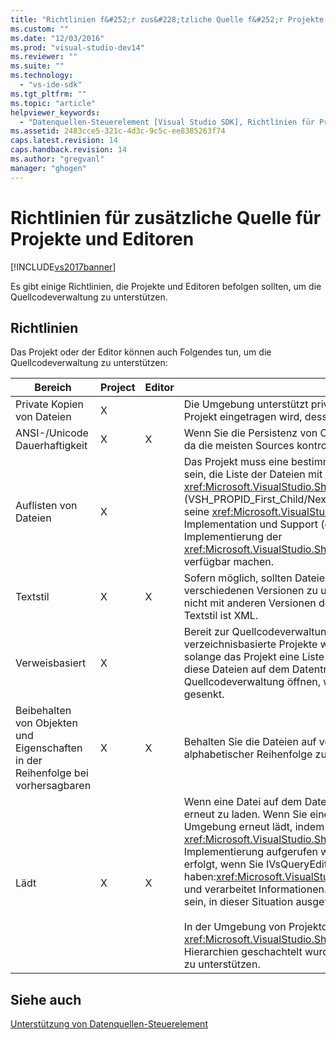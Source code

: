 ```yaml
---
title: "Richtlinien f&#252;r zus&#228;tzliche Quelle f&#252;r Projekte und Editoren | Microsoft Docs"
ms.custom: ""
ms.date: "12/03/2016"
ms.prod: "visual-studio-dev14"
ms.reviewer: ""
ms.suite: ""
ms.technology: 
  - "vs-ide-sdk"
ms.tgt_pltfrm: ""
ms.topic: "article"
helpviewer_keywords: 
  - "Datenquellen-Steuerelement [Visual Studio SDK], Richtlinien für Projekte und Editoren"
ms.assetid: 2483cce5-321c-4d3c-9c5c-ee8385263f74
caps.latest.revision: 14
caps.handback.revision: 14
ms.author: "gregvanl"
manager: "ghogen"
---
```

# Richtlinien f&#252;r zus&#228;tzliche Quelle f&#252;r Projekte und Editoren
[!INCLUDE[vs2017banner](../../code-quality/includes/vs2017banner.md)]

Es gibt einige Richtlinien, die Projekte und Editoren befolgen sollten, um die Quellcodeverwaltung zu unterstützen.  
  
## Richtlinien  
 Das Projekt oder der Editor können auch Folgendes tun, um die Quellcodeverwaltung zu unterstützen:  
  
|Bereich|Project|Editor|Details|  
|-------------|-------------|------------|-------------|  
|Private Kopien von Dateien|X||Die Umgebung unterstützt private Kopien von Dateien.  Das heißt, verfügt jede Person, die im Projekt eingetragen wird, dessen\/eigene private Kopie der Dateien in diesem Projekt.|  
|ANSI\-\/Unicode Dauerhaftigkeit|X|X|Wenn Sie die Persistenz von Code schreiben, behalten Sie die Dateien in der ANSI\-Form bei, da die meisten Sources kontrollprogramme Unicode nicht unterstützen.|  
|Auflisten von Dateien|X||Das Projekt muss eine bestimmte Liste aller Dateien darin enthalten und muss in der Lage sein, die Liste der Dateien mit <xref:Microsoft.VisualStudio.Shell.Interop.IVsSccProject2> oder <xref:Microsoft.VisualStudio.Shell.Interop.IVsHierarchy.GetProperty%2A> \(VSH\_PROPID\_First\_Child\/Next\_Sibling\) aufzulisten.  Das Projekt sollte Elementnamen über seine <xref:Microsoft.VisualStudio.Shell.Interop.IVsProject.GetMkDocument%2A> Implementation und Support \(einschließlich\) Gerätedateien Name der durch seine Implementierung der <xref:Microsoft.VisualStudio.Shell.Interop.IVsProject.IsDocumentInProject%2A> auch verfügbar machen.|  
|Textstil|X|X|Sofern möglich, sollten Dateien im Textformat sein, damit der Zusammenführung der verschiedenen Versionen zu unterstützen.  Dateien, die nicht im Textformat wurden, können nicht mit anderen Versionen der Datei später zusammengeführt werden.  Das bevorzugte Textstil ist XML.|  
|Verweisbasiert|X||Bereit zur Quellcodeverwaltung Verweisbasierte Projekte werden unterstützt.  verzeichnisbasierte Projekte werden jedoch auch über die Quellcodeverwaltung unterstützt, solange das Projekt eine Liste der Dateien bei Bedarf vorlegen kann, unabhängig davon, ob diese Dateien auf dem Datenträger vorhanden sind.  Wenn Sie ein Projekt aus der Quellcodeverwaltung öffnen, wird die Projektdatei vor allen zugehörigen Dateien zunächst gesenkt.|  
|Beibehalten von Objekten und Eigenschaften in der Reihenfolge bei vorhersagbaren|X|X|Behalten Sie die Dateien auf vorhersehbare Reihenfolge zusammenführen, z. B. alphabetischer Reihenfolge zu erleichtern.|  
|Lädt|X|X|Wenn eine Datei auf dem Datenträger geändert wird, muss der Editor in der Lage sein, diese erneut zu laden.  Wenn Sie eine Verbindung mit der Quellcodeverwaltung beteiligt sind, die Umgebung erneut lädt, indem Sie Daten für die <xref:Microsoft.VisualStudio.Shell.Interop.IVsPersistDocData2.ReloadDocData%2A> Implementierung aufgerufen wird.  Der schwierigste Lädt kasten ist, wenn ein Auschecken erfolgt, wenn Sie IVsQueryEditQuerySave: aufgerufen haben:<xref:Microsoft.VisualStudio.Shell.Interop.IVsQueryEditQuerySave2.QueryEditFiles%2A> und verarbeitet Informationen.  Allerdings muss der erneuten Laden von Code in der Lage sein, in dieser Situation ausgeführt werden.<br /><br /> In der Umgebung von Projektdateien automatisch neu.  Allerdings muss ein Projekt <xref:Microsoft.VisualStudio.Shell.Interop.IVsPersistHierarchyItem2> implementieren, wenn es Hierarchien geschachtelt wurde, um das erneute Laden von geschachtelten Projektdateien zu unterstützen.|  
  
## Siehe auch  
 [Unterstützung von Datenquellen\-Steuerelement](../../extensibility/internals/supporting-source-control.md)